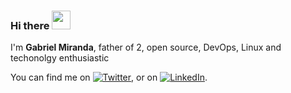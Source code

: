 ### Hi there <img src="https://raw.githubusercontent.com/gabriel8fm/gabriel8fm/master/wave.gif" width="30px">

I'm **Gabriel Miranda**, father of 2, open source, DevOps, Linux and techonolgy enthusiastic
<!--
**gabriel8fm/gabriel8fm** is a ✨ _special_ ✨ repository because its `README.md` (this file) appears on your GitHub profile.

Here are some ideas to get you started:

- 🔭 I’m currently working on ...
- 🌱 I’m currently learning ...
- 👯 I’m looking to collaborate on ...
- 🤔 I’m looking for help with ...
- 💬 Ask me about ...
- 📫 How to reach me: ...
- 😄 Pronouns: ...
- ⚡ Fun fact: ...
-->


<!-- Actual text -->

You can find me on [![Twitter][1.2]][1], or on [![LinkedIn][2.2]][2].

<!-- Icons -->

[1.2]: http://i.imgur.com/wWzX9uB.png (twitter icon without padding)
[2.2]: https://raw.githubusercontent.com/gabriel8fm/gabriel8fm/master/linkedin-3-16.png (LinkedIn icon without padding)

<!-- Links to your social media accounts -->

[1]: https://twitter.com/gabriel8fm
[2]: https://www.linkedin.com/in/gabriel8fm/
